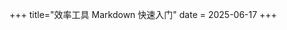 +++
title="效率工具 Markdown 快速入门"
date = 2025-06-17
+++


<!-- ## 概念概述

[百科链接](https://baike.baidu.com/item/markdown/3245829?fr=aladdin)

`Markdown`是一种[轻量级标记语言](https://baike.baidu.com/item/轻量级标记语言/52671915)，创始人为约翰·格鲁伯（英语：`John Gruber`）。 它允许人们使用易读易写的[纯文本格式](https://baike.baidu.com/item/纯文本格式/9862288)编写文档，然后转换成有效的`XHTML`（或者`HTML`）文档。这种语言吸收了很多在电子邮件中已有的纯文本标记的特性。

由于`Markdown`的轻量化、易读易写特性，并且对于图片，图表、数学式都有支持，许多网站都广泛使用`Markdown`来撰写帮助文档或是用于论坛上发表消息。 如[GitHub](https://baike.baidu.com/item/GitHub/10145341)、[Reddit](https://baike.baidu.com/item/Reddit/1272010)、[Diaspora](https://baike.baidu.com/item/Diaspora/10726893)、[Stack Exchange](https://baike.baidu.com/item/Stack Exchange/13777796)、[OpenStreetMap](https://baike.baidu.com/item/OpenStreetMap/3171606) 、[SourceForge](https://baike.baidu.com/item/SourceForge/6562141)、[简书](https://baike.baidu.com/item/简书/5782216)等，甚至还能被使用来撰写[电子书](https://baike.baidu.com/item/电子书/346054)。

## 标题格式

* 用#号开头并空一格输入文字表示标题
* 一个井号代表一级标题，以此类推

> 实例：
>
> # h1
>
> ## h2
>
> #### h4

## 文本格式

- 两个*号包围表示字体加粗
- 三个星或者下划线号表示斜体

## 有序列表

一个加号减号或者星号开头代表有序列表

> 实例：
>
> - Java
> - C++
> - JS

## 无序列表

使用数字+.+一个空格

> 实例：
>
> 1. 学习
> 2. 游戏
> 3. 听音乐

## 代码

三个```开头即可插入代码

三个```编程语言名称即可插入指定编程语言的代码块

```c++
cout<<"hello Tisox"<<endl;
```

## 数学公式

如果要在文本行中插入数学公式

在公式前后加上一个$符号

如果要插入一个数学区块，在公式前后分别加上两个$$符号

$$
f(x)=x^2+3
$$

## 表格

| 表头   | 表头   |
| ------ | ------ |
| 单元格 | 单元格 |
| 单元格 | 单元格 |

> 实例：
> 竖线'|'构造表格列结构
> 多虚线'----'构造表格行结构

## 链接

> 格式：'\[]()'
> [] 中书写超链接的名称
> () 中书写超链接地址

[八尺妖剑的博客](https://www.waer.ltd)

## 图片

> 格式：'\!\[]()'

- 开头一个感叹号 !
- 接着一个方括号，里面放上图片的替代文字
- 接着一个普通括号，里面放上图片的网址，最后还可以用引号包住并加上选择性的 'title' 属性的文字。

## 转义字符

Markdown 支持以下这些符号前面加上反斜杠来帮助插入普通的符号：

![image-20220906143617280](https://images.waer.ltd/img/image-20220906143617280.png)

## 案例

| 名称 | 列表                 | 元祖               | 字典                       | 集合               |
| ---- | -------------------- | ------------------ | -------------------------- | ------------------ |
| 英文 | list                 | tuple              | dict                       | set                |
| 表示 | \[]                  | \()                | \{key1:value1,key2:value2} | \{,,,}             |
| 特点 | 不需要具有相同的类型 | 元祖的元素不能修改 | 键值对形式                 | 无序的不重复元素列 |

****

## 使用技巧

### 技巧一

> 如何在序列表之后插入代码块。实现下面的效果：

1. 下面是一段代码

   ```java
   while(day++ < life.length) {
       love++;//♥♥♥
   }
   return FGTWDLHNN_1000;
   ```

2. 下面还是一段代码块

   ```cpp
   while(day++ < life.length) {
       love++;//♥♥♥
   }
   return FGTWDLHNN_1000;
   ```

   ****

**实现方式**

> - 按照有序列表的语法打出第1个序号，后跟需要的文字说明。
> - 在上一步的文字说明写完之后直接按下<kbd>回车键</kbd>此时会在下一行形成序号2，但这不是我们想要的，我们需要在这个序号2的位置放一块代码片段。
> - 接着上一步的<kbd>回车</kbd>操作之后出现序号2，此时我们再按一下<kbd>Tab</kbd>,之后会把新的序号2变成序号1的子序号1.
> - 紧接上一步，出现子序号1时，我们按下<kbd>删除</kbd>把子序号删除掉，保持删除后的光标位置不要动
> - 在上一步删除操作结束后，我们直接在光标处开始使用代码块的\```languageType语法正常插入自己的代码。
> - 到这里，你已经成功在序号1后插入一段代码块了，那么我们光标移出代码块的位置，直接按下<kbd>回车</kbd>
> - 你会发现它会自动工具上一条序号的大小自动排版下一个序号，也就是序号2，到此为止，我们重复上面的步骤，就可以如此往复的在每一个序号之后插入代码块，实现上面这种效果了。

**动图演示**

![md](https://images.waer.ltd/img/md.gif)

[视频版地址](https://clipchamp.com/watch/zprdxKQOycu)

****

##  参考/资源

- [markdown官网](https://www.markdownguide.org/)
- [Typora软件下载](https://www.typora.io/) -->
